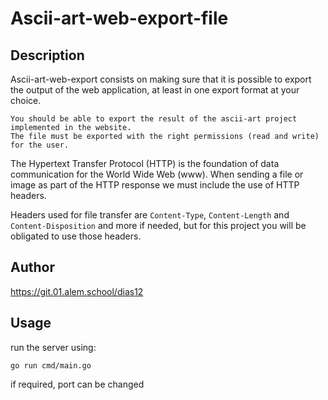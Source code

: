 # Ascii-art-web-export-file

## Description
Ascii-art-web-export consists on making sure that it is possible to export the output of the web application, at least in one export format at your choice.

    You should be able to export the result of the ascii-art project implemented in the website.
    The file must be exported with the right permissions (read and write) for the user.

The Hypertext Transfer Protocol (HTTP) is the foundation of data communication for the World Wide Web (www). When sending a file or image as part of the HTTP response we must include the use of HTTP headers.

Headers used for file transfer are `Content-Type`, `Content-Length` and `Content-Disposition` and more if needed, but for this project you will be obligated to use those headers.


## Author

https://git.01.alem.school/dias12

## Usage

run the server using:

` go run cmd/main.go `

if required, port can be changed
